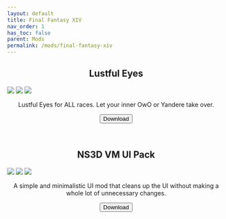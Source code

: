 ```yaml
---
layout: default
title: Final Fantasy XIV
nav_order: 1
has_toc: false
parent: Mods
permalink: /mods/final-fantasy-xiv
---
```


<div class="card">
  <h2 style="text-align:center" class="text-delta">Lustful Eyes</h2>
  <div class="gallery">
    <a href="https://heliosphere.app/api/web/package/e1fb17b8d93c41a5b12611d3ef85cb0c/image/5962" target="_blank">
        <img src="https://heliosphere.app/api/web/package/e1fb17b8d93c41a5b12611d3ef85cb0c/image/5962" /></a>
    <a href="https://heliosphere.app/api/web/package/e1fb17b8d93c41a5b12611d3ef85cb0c/image/5966" target="_blank">
        <img src="https://heliosphere.app/api/web/package/e1fb17b8d93c41a5b12611d3ef85cb0c/image/5966" /></a>
    <a href="https://heliosphere.app/api/web/package/e1fb17b8d93c41a5b12611d3ef85cb0c/image/6019" target="_blank">
        <img src="https://heliosphere.app/api/web/package/e1fb17b8d93c41a5b12611d3ef85cb0c/image/6019" /></a>
  </div>
  <div class="container">
    <p style="text-align:center" class="text-delta">Lustful Eyes for ALL races. Let your inner OwO or Yandere take over.</p>
    <p class="text-delta" style="text-align:center"><a href="https://heliosphere.app/mod/w7xhfe6s7h0tbc96279yz1eb1g" target="_blank">
    <button type="button" name="button" class="btn">Download</button></a></p>
  </div>
</div>
<br />
<div class="card">
  <h2 style="text-align:center" class="text-delta">NS3D VM UI Pack</h2>
  <div class="gallery">
    <a href="https://heliosphere.app/api/web/package/8e32bd84ffec4a5298f1ce5caf918b7a/image/7660" target="_blank">
        <img src="https://heliosphere.app/api/web/package/8e32bd84ffec4a5298f1ce5caf918b7a/image/7660" /></a>
    <a href="https://heliosphere.app/api/web/package/8e32bd84ffec4a5298f1ce5caf918b7a/image/7661" target="_blank">
        <img src="https://heliosphere.app/api/web/package/8e32bd84ffec4a5298f1ce5caf918b7a/image/7661" /></a>
    <a href="https://heliosphere.app/api/web/package/8e32bd84ffec4a5298f1ce5caf918b7a/image/7662" target="_blank">
        <img src="https://heliosphere.app/api/web/package/8e32bd84ffec4a5298f1ce5caf918b7a/image/7662" /></a>
  </div>
  <div class="container">
    <p style="text-align:center" class="text-delta">A simple and minimalistic UI mod that cleans up the UI without making a whole lot of unnecessary changes.</p>
    <p class="text-delta" style="text-align:center"><a href="https://heliosphere.app/mod/hrsbv17zxh55567hsseaz4cbf8" target="_blank">
    <button type="button" name="button" class="btn">Download</button></a></p>
  </div>
</div>
